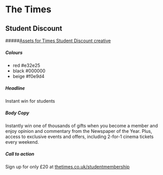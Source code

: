 # The Times
## Student Discount
#####[Assets for Times Student Discount creative](https://theandpartnership.box.com/shared/static/ywr281n6hsc0mpd2czf28nbytqmygthd.jpg)

##### Colours
- red #e32e25
- black #000000
- beige #f0e9d4

##### Headline
Instant win for students

##### Body Copy
Instantly win one of thousands of gifts when you become a member and enjoy opinion and commentary from the Newspaper of the Year. Plus, access to exclusive events and offers, including 2-for-1 cinema tickets every weekend.

##### Call to action
Sign up for only £20 at [thetimes.co.uk/studentmembership](thetimes.co.uk/studentmembership)

